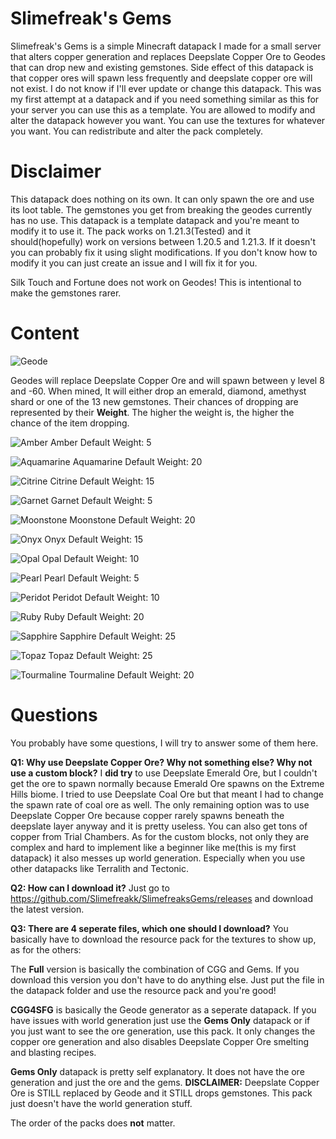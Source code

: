 # Slimefreak's Gems

Slimefreak's Gems is a simple Minecraft datapack I made for a small server that alters copper generation and replaces Deepslate Copper Ore to Geodes that can drop new and existing gemstones. Side effect of this datapack is that copper ores will spawn less frequently and deepslate copper ore will not exist.
I do not know if I'll ever update or change this datapack. This was my first attempt at a datapack and if you need something similar as this for your server you can use this as a template. You are allowed to modify and alter the datapack however you want. You can use the textures for whatever you want.
You can redistribute and alter the pack completely.

# Disclaimer
This datapack does nothing on its own. It can only spawn the ore and use its loot table. The gemstones you get from breaking the geodes currently has no use. This datapack is a template datapack and you're meant to modify it to use it. The pack works on 1.21.3(Tested) and it should(hopefully) work on versions between 1.20.5 and 1.21.3. If it doesn't you can probably fix it using slight modifications. If you don't know how to modify it you can just create an issue and I will fix it for you.

Silk Touch and Fortune does not work on Geodes! This is intentional to make the gemstones rarer.

# Content
![Geode](https://github.com/Slimefreakk/SlimefreaksGems/blob/main/pictures/geode200.png)

Geodes will replace Deepslate Copper Ore and will spawn between y level 8 and -60.
When mined, It will either drop an emerald, diamond, amethyst shard or one of the 13 new gemstones.
Their chances of dropping are represented by their **Weight**. The higher the weight is, the higher the chance of the item dropping.



![Amber](https://github.com/Slimefreakk/SlimefreaksGems/blob/main/pictures/amber200.png)
Amber
Default Weight: 5

![Aquamarine](https://github.com/Slimefreakk/SlimefreaksGems/blob/main/pictures/aquamarine200.png)
Aquamarine
Default Weight: 20

![Citrine](https://github.com/Slimefreakk/SlimefreaksGems/blob/main/pictures/citrine200.png)
Citrine
Default Weight: 15

![Garnet](https://github.com/Slimefreakk/SlimefreaksGems/blob/main/pictures/garnet200.png)
Garnet
Default Weight: 5

![Moonstone](https://github.com/Slimefreakk/SlimefreaksGems/blob/main/pictures/moonstone200.png)
Moonstone
Default Weight: 20

![Onyx](https://github.com/Slimefreakk/SlimefreaksGems/blob/main/pictures/onyx200.png)
Onyx
Default Weight: 15

![Opal](https://github.com/Slimefreakk/SlimefreaksGems/blob/main/pictures/opal200.png)
Opal
Default Weight: 10

![Pearl](https://github.com/Slimefreakk/SlimefreaksGems/blob/main/pictures/pearl200.png)
Pearl
Default Weight: 5

![Peridot](https://github.com/Slimefreakk/SlimefreaksGems/blob/main/pictures/peridot200.png)
Peridot
Default Weight: 10

![Ruby](https://github.com/Slimefreakk/SlimefreaksGems/blob/main/pictures/ruby200.png)
Ruby
Default Weight: 20

![Sapphire](https://github.com/Slimefreakk/SlimefreaksGems/blob/main/pictures/sapphire200.png)
Sapphire
Default Weight: 25

![Topaz](https://github.com/Slimefreakk/SlimefreaksGems/blob/main/pictures/topaz200.png)
Topaz
Default Weight: 25

![Tourmaline](https://github.com/Slimefreakk/SlimefreaksGems/blob/main/pictures/tourmaline200.png)
Tourmaline
Default Weight: 20


# Questions
You probably have some questions, I will try to answer some of them here.

**Q1: Why use Deepslate Copper Ore? Why not something else? Why not use a custom block?**
I **did try** to use Deepslate Emerald Ore, but I couldn't get the ore to spawn normally because Emerald Ore spawns on the Extreme Hills biome. I tried to use Deepslate Coal Ore but that meant I had to change the spawn rate of coal ore as well. The only remaining option was to use Deepslate Copper Ore because copper rarely spawns beneath the deepslate layer anyway and it is pretty useless. You can also get tons of copper from Trial Chambers. As for the custom blocks, not only they are complex and hard to implement like a beginner like me(this is my first datapack) it also messes up world generation. Especially when you use other datapacks like Terralith and Tectonic.



**Q2: How can I download it?**
Just go to https://github.com/Slimefreakk/SlimefreaksGems/releases and download the latest version.

**Q3: There are 4 seperate files, which one should I download?**
You basically have to download the resource pack for the textures to show up, as for the others:

The **Full** version is basically the combination of CGG and Gems. If you download this version you don't have to do anything else. Just put the file in the datapack folder and use the resource pack and you're good!

**CGG4SFG** is basically the Geode generator as a seperate datapack. If you have issues with world generation just use the **Gems Only** datapack or if you just want to see the ore generation, use this pack.
It only changes the copper ore generation and also disables Deepslate Copper Ore smelting and blasting recipes.

**Gems Only** datapack is pretty self explanatory. It does not have the ore generation and just the ore and the gems.
**DISCLAIMER:** Deepslate Copper Ore is STILL replaced by Geode and it STILL drops gemstones. This pack just doesn't have the world generation stuff.

The order of the packs does **not** matter.
